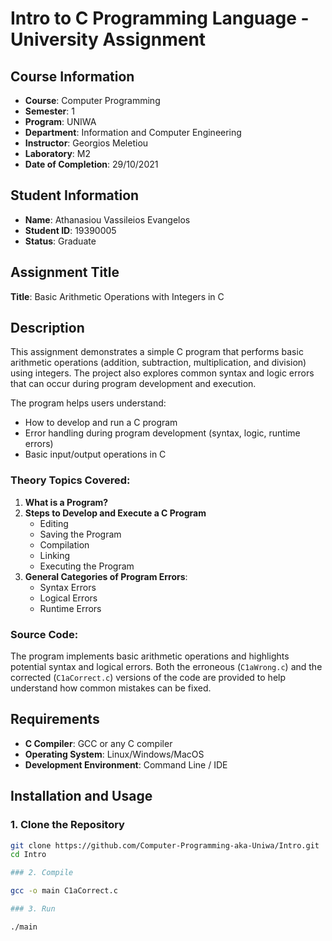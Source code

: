 # Intro to C Programming Language - University Assignment

## Course Information
- **Course**: Computer Programming
- **Semester**: 1
- **Program**: UNIWA
- **Department**: Information and Computer Engineering
- **Instructor**: Georgios Meletiou
- **Laboratory**: M2
- **Date of Completion**: 29/10/2021

## Student Information
- **Name**: Athanasiou Vassileios Evangelos
- **Student ID**: 19390005
- **Status**: Graduate

## Assignment Title
**Title**: Basic Arithmetic Operations with Integers in C

## Description
This assignment demonstrates a simple C program that performs basic arithmetic operations (addition, subtraction, multiplication, and division) using integers. The project also explores common syntax and logic errors that can occur during program development and execution.

The program helps users understand:
- How to develop and run a C program
- Error handling during program development (syntax, logic, runtime errors)
- Basic input/output operations in C

### Theory Topics Covered:
1. **What is a Program?**
2. **Steps to Develop and Execute a C Program**
   - Editing
   - Saving the Program
   - Compilation
   - Linking
   - Executing the Program
3. **General Categories of Program Errors**:
   - Syntax Errors
   - Logical Errors
   - Runtime Errors

### Source Code:
The program implements basic arithmetic operations and highlights potential syntax and logical errors. Both the erroneous (`C1aWrong.c`) and the corrected (`C1aCorrect.c`) versions of the code are provided to help understand how common mistakes can be fixed.

## Requirements
- **C Compiler**: GCC or any C compiler
- **Operating System**: Linux/Windows/MacOS
- **Development Environment**: Command Line / IDE

## Installation and Usage


### 1. Clone the Repository
```bash
git clone https://github.com/Computer-Programming-aka-Uniwa/Intro.git
cd Intro

### 2. Compile

gcc -o main C1aCorrect.c

### 3. Run

./main
